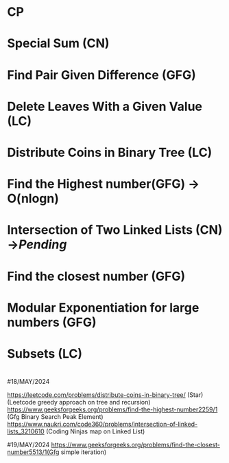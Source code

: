 # CP

#  Special Sum (CN)
#  Find Pair Given Difference (GFG)
#  Delete Leaves With a Given Value (LC)
# Distribute Coins in Binary Tree (LC)
# Find the Highest number(GFG) ->  O(nlogn)
# Intersection of Two Linked Lists (CN) ->***Pending***
# Find the closest number (GFG) 
# Modular Exponentiation for large numbers (GFG)
# Subsets (LC)
#


#18/MAY/2024

https://leetcode.com/problems/distribute-coins-in-binary-tree/ (Star) (Leetcode greedy approach on tree and recursion)
https://www.geeksforgeeks.org/problems/find-the-highest-number2259/1 (Gfg Binary Search Peak Element)
https://www.naukri.com/code360/problems/intersection-of-linked-lists_3210610 (Coding Ninjas map on Linked List)

#19/MAY/2024
https://www.geeksforgeeks.org/problems/find-the-closest-number5513/1(Gfg simple iteration)


